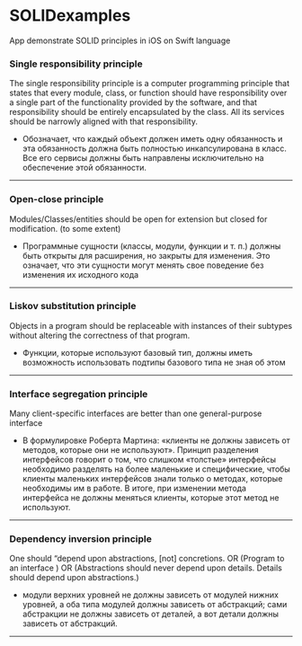 # SOLIDexamples
App demonstrate SOLID principles in iOS on Swift language

### Single responsibility principle

The single responsibility principle is a computer programming principle that states that every module, class, or function should have responsibility over a single part of the functionality provided by the software, and that responsibility should be entirely encapsulated by the class. All its services should be narrowly aligned with that responsibility.

* Обозначает, что  каждый объект должен иметь одну обязанность и эта обязанность должна быть полностью инкапсулирована в класс. Все его сервисы должны быть направлены исключительно на обеспечение этой обязанности.
--------
### Open-close principle

Modules/Classes/entities should be open for extension but closed for modification. (to some extent)

* Программные сущности (классы, модули, функции и т. п.) должны быть открыты для расширения, но закрыты для изменения. Это означает, что эти сущности могут менять свое поведение без изменения их исходного кода
--------
### Liskov substitution principle

Objects in a program should be replaceable with instances of their subtypes without altering the correctness of that program.

* Функции, которые используют базовый тип, должны иметь возможность использовать подтипы базового типа не зная об этом
--------
### Interface segregation principle

Many client-specific interfaces are better than one general-purpose interface

* В формулировке Роберта Мартина: «клиенты не должны зависеть от методов, которые они не используют». Принцип разделения интерфейсов говорит о том, что слишком «толстые» интерфейсы необходимо разделять на более маленькие и специфические, чтобы клиенты маленьких интерфейсов знали только о методах, которые необходимы им в работе. В итоге, при изменении метода интерфейса не должны меняться клиенты, которые этот метод не используют.
--------
### Dependency inversion principle 

One should “depend upon abstractions, [not] concretions. OR (Program to an interface ) OR (Abstractions should never depend upon details. Details should depend upon abstractions.)

* модули верхних уровней не должны зависеть от модулей нижних уровней, а оба типа модулей должны зависеть от абстракций; сами абстракции не должны зависеть от деталей, а вот детали должны зависеть от абстракций.
--------
